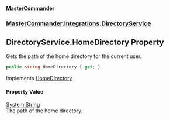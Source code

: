 #### [MasterCommander](MasterCommander.md 'MasterCommander')
### [MasterCommander.Integrations](MasterCommander.Integrations.md 'MasterCommander.Integrations').[DirectoryService](DirectoryService.md 'MasterCommander.Integrations.DirectoryService')

## DirectoryService.HomeDirectory Property

Gets the path of the home directory for the current user.

```csharp
public string HomeDirectory { get; }
```

Implements [HomeDirectory](IDirectoryService.HomeDirectory.md 'MasterCommander.Core.Services.IDirectoryService.HomeDirectory')

#### Property Value
[System.String](https://docs.microsoft.com/en-us/dotnet/api/System.String 'System.String')  
The path of the home directory.